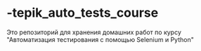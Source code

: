 # -tepik_auto_tests_course
Это репозиторий для хранения домашних работ по курсу "Автоматизация тестирования с помощью Selenium и Python"
